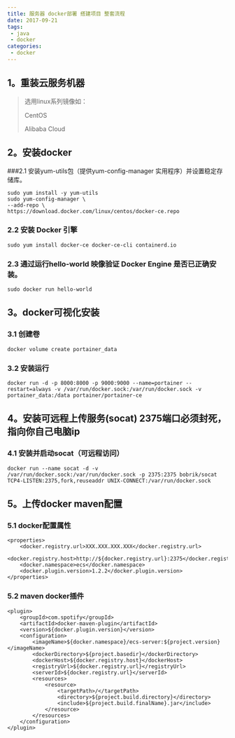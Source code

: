 ```yaml
---
title: 服务器 docker部署 搭建项目 整套流程
date: 2017-09-21
tags:
 - java
 - docker 
categories: 
 - docker
---
```


## 1。重装云服务机器
> 选用linux系列镜像如：
> 
> CentOS
> 
> Alibaba Cloud

## 2。安装docker
###2.1 安装yum-utils包（提供yum-config-manager 实用程序）并设置稳定存储库。
```angular2html
sudo yum install -y yum-utils
sudo yum-config-manager \
--add-repo \
https://download.docker.com/linux/centos/docker-ce.repo
```
### 2.2 安装 Docker 引擎
```angular2html
sudo yum install docker-ce docker-ce-cli containerd.io
```
### 2.3 通过运行hello-world 映像验证 Docker Engine 是否已正确安装。
```angular2html
sudo docker run hello-world
```
## 3。docker可视化安装
### 3.1 创建卷
```angular2html
docker volume create portainer_data
```
### 3.2 安装运行
```angular2html
docker run -d -p 8000:8000 -p 9000:9000 --name=portainer --restart=always -v /var/run/docker.sock:/var/run/docker.sock -v portainer_data:/data portainer/portainer-ce
```
## 4。安装可远程上传服务(socat) 2375端口必须封死，指向你自己电脑ip
### 4.1 安装并启动socat（可远程访问）
```angular2html
docker run --name socat -d -v /var/run/docker.sock:/var/run/docker.sock -p 2375:2375 bobrik/socat TCP4-LISTEN:2375,fork,reuseaddr UNIX-CONNECT:/var/run/docker.sock
```

## 5。上传docker maven配置
### 5.1 docker配置属性
```angular2html
<properties>
    <docker.registry.url>XXX.XXX.XXX.XXX</docker.registry.url>
    <docker.registry.host>http://${docker.registry.url}:2375</docker.registry.host>
    <docker.namespace>ecs</docker.namespace>
    <docker.plugin.version>1.2.2</docker.plugin.version>
</properties>
```
### 5.2 maven docker插件
```angular2html
<plugin>
    <groupId>com.spotify</groupId>
    <artifactId>docker-maven-plugin</artifactId>
    <version>${docker.plugin.version}</version>
    <configuration>
        <imageName>${docker.namespace}/ecs-server:${project.version}</imageName>
        <dockerDirectory>${project.basedir}</dockerDirectory>
        <dockerHost>${docker.registry.host}</dockerHost>
        <registryUrl>${docker.registry.url}</registryUrl>
        <serverId>${docker.registry.url}</serverId>
        <resources>
            <resource>
                <targetPath>/</targetPath>
                <directory>${project.build.directory}</directory>
                <include>${project.build.finalName}.jar</include>
            </resource>
        </resources>
    </configuration>
</plugin>
```




